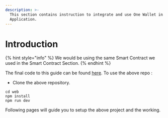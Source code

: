 ```yaml
---
description: >-
  This section contains instruction to integrate and use One Wallet in your
  Application.
---
```


# Introduction

{% hint style="info" %}
We would be using the same Smart Contract we used in the Smart Contract Section.
{% endhint %}

The final code to this guide can be found [here](https://github.com/rachit2501/Smart-Contract-Demo/tree/master/OneWallet). To use the above repo :

* Clone the above repository.

```text
cd web
npm install
npm run dev
```

Following pages will guide you to setup the above project and the working.

